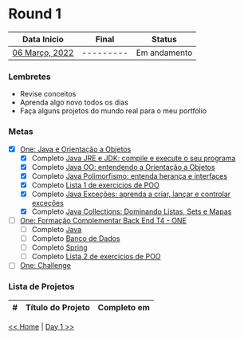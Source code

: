 # Round 1

|         Data Inicio         |   Final   |    Status    |
| :-------------------------: | :-------: | :----------: |
| [06 Março, 2022](dia001.md) | --------- | Em andamento |

### Lembretes

- Revise conceitos
- Aprenda algo novo todos os dias
- Faça alguns projetos do mundo real para o meu portfólio

### Metas

- [x] [One: Java e Orientação a Objetos](https://cursos.alura.com.br/user/willianmw/degree-java-turma4-one-515010/certificate)
  - [x] Completo [Java JRE e JDK: compile e execute o seu programa](https://cursos.alura.com.br/certificate/willianmw/java-primeiros-passos)
  - [x] Completo [Java OO: entendendo a Orientação a Objetos](https://cursos.alura.com.br/certificate/willianmw/java-introducao-orientacao-objetos)
  - [x] Completo [Java Polimorfismo: entenda herança e interfaces](https://cursos.alura.com.br/certificate/willianmw/java-heranca-interfaces-polimorfismo)
  - [x] Completo [Lista 1 de exercicios de POO]()
  - [x] Completo [Java Exceções: aprenda a criar, lançar e controlar exceções](https://cursos.alura.com.br/certificate/willianmw/java-excecoes)
  - [x] Completo [Java Collections: Dominando Listas, Sets e Mapas](https://cursos.alura.com.br/certificate/willianmw/java-collections)
- [ ] [One: Formação Complementar Back End T4 - ONE](https://oracle.com/br/education/oracle-next-education/)
  - [ ] Completo [Java]()
  - [ ] Completo [Banco de Dados]()
  - [ ] Completo [Spring]()
  - [ ] Completo [Lista 2 de exercicios de POO]()
- [ ] [One: Challenge](https://oracle.com/br/education/oracle-next-education/)

### Lista de Projetos

|  #  | Título do Projeto | Completo em |
| :-: | :---------------: | :---------: |

[<< Home](../README.md) | [Day 1 >>](dia001.md)
